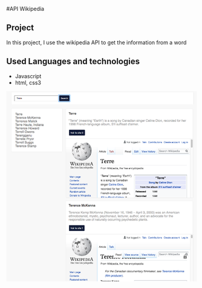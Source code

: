 #API Wikipedia

## Project


In this project, I use the wikipedia API to get the information from a word

## Used Languages and technologies
* Javascript
* html, css3

!['image'](/img/app-img.png)